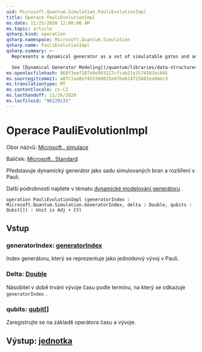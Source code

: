 ```yaml
---
uid: Microsoft.Quantum.Simulation.PauliEvolutionImpl
title: Operace PauliEvolutionImpl
ms.date: 11/25/2020 12:00:00 AM
ms.topic: article
qsharp.kind: operation
qsharp.namespace: Microsoft.Quantum.Simulation
qsharp.name: PauliEvolutionImpl
qsharp.summary: >-
  Represents a dynamical generator as a set of simulatable gates and an expansion in the Pauli basis.

  See [Dynamical Generator Modeling](/quantum/libraries/data-structures#dynamical-generator-modeling) for more details.
ms.openlocfilehash: 868f3eef187e8e993127cfcab21e1574583ac845
ms.sourcegitcommit: a87c1aa8e7453360025e47ba614f25b02ea84ec3
ms.translationtype: MT
ms.contentlocale: cs-CZ
ms.lasthandoff: 11/26/2020
ms.locfileid: "96229133"
---
```

# <a name="paulievolutionimpl-operation"></a>Operace PauliEvolutionImpl

Obor názvů: [Microsoft.. simulace](xref:Microsoft.Quantum.Simulation)

Balíček: [Microsoft.. Standard](https://nuget.org/packages/Microsoft.Quantum.Standard)


Představuje dynamický generátor jako sadu simulovaných bran a rozšíření v Pauli.

Další podrobnosti najdete v tématu [dynamické modelování generátoru](/quantum/libraries/data-structures#dynamical-generator-modeling) .

```qsharp
operation PauliEvolutionImpl (generatorIndex : Microsoft.Quantum.Simulation.GeneratorIndex, delta : Double, qubits : Qubit[]) : Unit is Adj + Ctl
```


## <a name="input"></a>Vstup

### <a name="generatorindex--generatorindex"></a>generatorIndex: [generatorIndex](xref:Microsoft.Quantum.Simulation.GeneratorIndex)

Index generátoru, který se reprezentuje jako jednotkový vývoj v Pauli.


### <a name="delta--double"></a>Delta: [Double](xref:microsoft.quantum.lang-ref.double)

Násobitel v době trvání vývoje času podle termínu, na který se odkazuje `generatorIndex` .


### <a name="qubits--qubit"></a>qubits: [qubit](xref:microsoft.quantum.lang-ref.qubit)[]

Zaregistrujte se na základě operátora času a vývoje.



## <a name="output--unit"></a>Výstup: [jednotka](xref:microsoft.quantum.lang-ref.unit)

